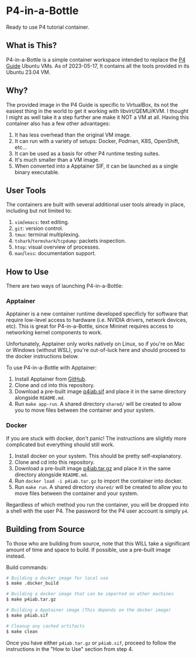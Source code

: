 P4-in-a-Bottle
==============

Ready to use P4 tutorial container.


What is This?
-------------

P4-in-a-Bottle is a simple container workspace intended to replace the
[P4 Guide](https://github.com/jafingerhut/p4-guide) Ubuntu VMs. As of
2023-05-17, It contains all the tools provided in its Ubuntu 23.04 VM.


Why?
----

The provided image in the P4 Guide is specific to VirtualBox, its not the
easiest thing in the world to get it working with libvirt/QEMU/KVM. I thought
I might as well take it a step further ane make it NOT a VM at all. Having
this container also has a few other advantages:

1. It has less overhead than the original VM image.
2. It can run with a variety of setups: Docker, Podman, K8S, OpenShift, etc...
3. It can be used as a basis for other P4 runtime testing suites.
4. It's much smaller than a VM image.
5. When converted into a Apptainer SIF, it can be launched as a single binary
   executable.

User Tools
----------

The containers are built with several additional user tools already in place,
including but not limited to:

1. `vim`/`emacs`: text editing.
2. `git`: version control.
3. `tmux`: terminal multiplexing.
3. `tshark`/`termshark`/`tcpdump`: packets inspection.
4. `htop`: visual overview of processes.
5. `man`/`less`: documentation support.

How to Use
----------

There are two ways of launching P4-in-a-Bottle:

### Apptainer

Apptainer is a new container runtime developed specificly for software that
require low-level access to hardware (i.e. NVIDIA drivers, network devices,
etc). This is great for P4-in-a-Bottle, since Mininet requires access to
networking kernel components to work.

Unfortunately, Apptainer only works natively on Linux, so if you're on Mac or
Windows (without WSL), you're out-of-luck here and should proceed to the docker
instructions below.

To use P4-in-a-Bottle with Apptainer:
1. Install Apptainer from [GitHub](https://github.com/apptainer/apptainer/releases).
2. Clone and cd into this repository.
3. Download a pre-built image
   [p4iab.sif](https://git.inkweaver.net/inkweaver/P4-in-a-Bottle/releases)
   and place it in the same directory alongside `README.md`.
4. Run `make app-run`. A shared directory `shared/` will be created to allow
   you to move files between the container and your system.

### Docker

If you are stuck with docker, don't panic! The instructions are slightly more
complicated but everything should still work.
1. Install docker on your system. This should be pretty self-explanatory.
2. Clone and cd into this repository.
3. Download a pre-built image
   [p4iab.tar.gz](https://git.inkweaver.net/inkweaver/P4-in-a-Bottle/releases)
   and place it in the same directory alongside `README.md`.
4. Run `docker load -i p4iab.tar.gz` to import the container into docker.
5. Run `make run`. A shared directory `shared/` will be created to allow
   you to move files between the container and your system.

Regardless of which method you run the container, you will be dropped into a
shell with the user P4. The password for the P4 user account is simply `p4`.


Building from Source
--------------------

To those who are building from source, note that this WILL take a significant
amount of time and space to build. If possible, use a pre-built image instead.

Build commands:

```bash
# Building a docker image for local use
$ make .docker_build

# Building a docker image that can be imported on other machines
$ make p4iab.tar.gz

# Building a Apptainer image (This depends on the docker image)
$ make p4iab.sif

# Cleanup any cached artifacts
$ make clean
```

Once you have either `p4iab.tar.gz` or `p4iab.sif`, proceed to follow the
instructions in the "How to Use" section from step 4.

